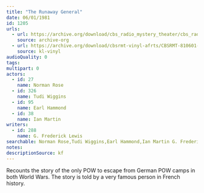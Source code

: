 ```yaml
---
title: "The Runaway General"
date: 06/01/1981
id: 1205
urls: 
  - url: https://archive.org/download/cbs_radio_mystery_theater/cbs_radio_mystery_theater-1201-1250.zip/cbs_radio_mystery_theater-1201-1250%2Fcbsrmt_1205_the_runaway_general.mp3
    source: archive-org
  - url: https://archive.org/download/cbsrmt-vinyl-afrts/CBSRMT-810601-1205-The-Runaway-General_afrts.mp3
    source: kl-vinyl
audioQuality: 0
tags: 
multipart: 0
actors:  
  - id: 27
    name: Norman Rose  
  - id: 326
    name: Tudi Wiggins  
  - id: 95
    name: Earl Hammond  
  - id: 38
    name: Ian Martin
writers:  
  - id: 288
    name: G. Frederick Lewis
searchable: Norman Rose,Tudi Wiggins,Earl Hammond,Ian Martin G. Frederick Lewis
notes: 
descriptionSource: kf
---
```

Recounts the story of the only POW to escape from German POW camps in both World Wars. The story is told by a very famous person in French history.